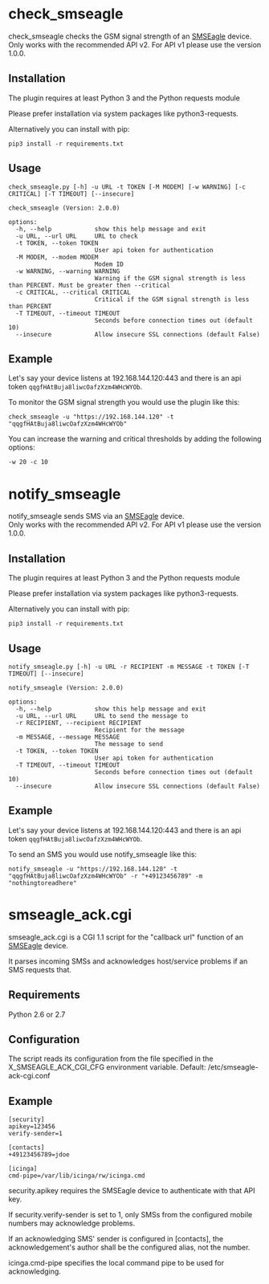 # check_smseagle

check_smseagle checks the GSM signal strength of an [SMSEagle](http://www.smseagle.eu/) device.  
Only works with the recommended API v2. For API v1 please use the version 1.0.0.

## Installation

The plugin requires at least Python 3 and the Python requests module

Please prefer installation via system packages like python3-requests.

Alternatively you can install with pip:

`pip3 install -r requirements.txt`

## Usage

```
check_smseagle.py [-h] -u URL -t TOKEN [-M MODEM] [-w WARNING] [-c CRITICAL] [-T TIMEOUT] [--insecure]

check_smseagle (Version: 2.0.0)

options:
  -h, --help            show this help message and exit
  -u URL, --url URL     URL to check
  -t TOKEN, --token TOKEN
                        User api token for authentication
  -M MODEM, --modem MODEM
                        Modem ID
  -w WARNING, --warning WARNING
                        Warning if the GSM signal strength is less than PERCENT. Must be greater then --critical
  -c CRITICAL, --critical CRITICAL
                        Critical if the GSM signal strength is less than PERCENT
  -T TIMEOUT, --timeout TIMEOUT
                        Seconds before connection times out (default 10)
  --insecure            Allow insecure SSL connections (default False)
```

## Example

Let's say your device listens at 192.168.144.120:443 and there is an api token `qqgfHAtBuja8liwcOafzXzm4WHcWYOb`.

To monitor the GSM signal strength you would use the plugin like this:

```
check_smseagle -u "https://192.168.144.120" -t "qqgfHAtBuja8liwcOafzXzm4WHcWYOb"
```

You can increase the warning and critical thresholds by adding the following options:

```
-w 20 -c 10
```

# notify_smseagle

notify_smseagle sends SMS via an [SMSEagle](http://www.smseagle.eu/) device.  
Only works with the recommended API v2. For API v1 please use the version 1.0.0.

## Installation

The plugin requires at least Python 3 and the Python requests module

Please prefer installation via system packages like python3-requests.

Alternatively you can install with pip:

`pip3 install -r requirements.txt`

## Usage

```
notify_smseagle.py [-h] -u URL -r RECIPIENT -m MESSAGE -t TOKEN [-T TIMEOUT] [--insecure]

notify_smseagle (Version: 2.0.0)

options:
  -h, --help            show this help message and exit
  -u URL, --url URL     URL to send the message to
  -r RECIPIENT, --recipient RECIPIENT
                        Recipient for the message
  -m MESSAGE, --message MESSAGE
                        The message to send
  -t TOKEN, --token TOKEN
                        User api token for authentication
  -T TIMEOUT, --timeout TIMEOUT
                        Seconds before connection times out (default 10)
  --insecure            Allow insecure SSL connections (default False)
```

## Example

Let's say your device listens at 192.168.144.120:443 and there is an api token `qqgfHAtBuja8liwcOafzXzm4WHcWYOb`.

To send an SMS you would use notify_smseagle like this:

```
notify_smseagle -u "https://192.168.144.120" -t "qqgfHAtBuja8liwcOafzXzm4WHcWYOb" -r "+49123456789" -m "nothingtoreadhere"
```

# smseagle_ack.cgi

smseagle_ack.cgi is a CGI 1.1 script for the "callback url" function of an [SMSEagle](http://www.smseagle.eu/) device.

It parses incoming SMSs and acknowledges host/service problems if an SMS requests that.

## Requirements

Python 2.6 or 2.7

## Configuration

The script reads its configuration from the file specified in the
X_SMSEAGLE_ACK_CGI_CFG environment variable. Default: /etc/smseagle-ack-cgi.conf

## Example

```
[security]
apikey=123456
verify-sender=1

[contacts]
+49123456789=jdoe

[icinga]
cmd-pipe=/var/lib/icinga/rw/icinga.cmd
```

security.apikey requires the SMSEagle device to authenticate with that API key.

If security.verify-sender is set to 1, only SMSs from the configured
mobile numbers may acknowledge problems.

If an acknowledging SMS' sender is configured in [contacts],
the acknowledgement's author shall be the configured alias, not the number.

icinga.cmd-pipe specifies the local command pipe to be used for acknowledging.
